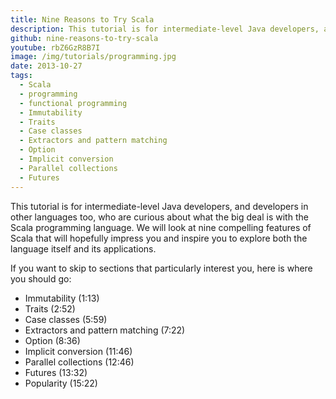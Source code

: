 ```yaml
---
title: Nine Reasons to Try Scala
description: This tutorial is for intermediate-level Java developers, and developers in other languages too who are curious about what the big deal is with the Scala programming language.
github: nine-reasons-to-try-scala
youtube: rbZ6GzR8B7I
image: /img/tutorials/programming.jpg
date: 2013-10-27
tags:
  - Scala
  - programming
  - functional programming
  - Immutability
  - Traits
  - Case classes
  - Extractors and pattern matching
  - Option
  - Implicit conversion
  - Parallel collections
  - Futures
---
```

This tutorial is for intermediate-level Java developers, and developers in other languages too,
who are curious about what the big deal is with the Scala programming language. We will look at
nine compelling features of Scala that will hopefully impress you and inspire you to explore
both the language itself and its applications.

If you want to skip to sections that particularly interest you, here is where you should go:

* Immutability (1:13)
* Traits (2:52)
* Case classes (5:59)
* Extractors and pattern matching (7:22)
* Option (8:36)
* Implicit conversion (11:46)
* Parallel collections (12:46)
* Futures (13:32)
* Popularity (15:22)